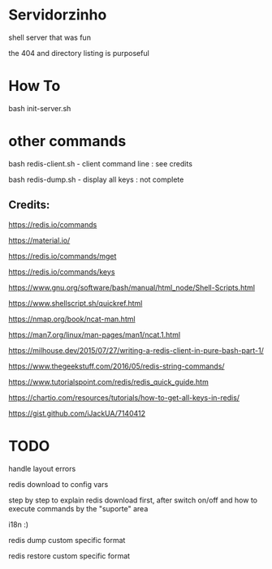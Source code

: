 # Servidorzinho

shell server that was fun

the 404 and directory listing is purposeful

# How To

bash init-server.sh

# other commands

bash redis-client.sh - client command line : see credits

bash redis-dump.sh - display all keys : not complete

## Credits:

https://redis.io/commands

https://material.io/

https://redis.io/commands/mget

https://redis.io/commands/keys

https://www.gnu.org/software/bash/manual/html_node/Shell-Scripts.html

https://www.shellscript.sh/quickref.html

https://nmap.org/book/ncat-man.html

https://man7.org/linux/man-pages/man1/ncat.1.html

https://milhouse.dev/2015/07/27/writing-a-redis-client-in-pure-bash-part-1/

https://www.thegeekstuff.com/2016/05/redis-string-commands/

https://www.tutorialspoint.com/redis/redis_quick_guide.htm

https://chartio.com/resources/tutorials/how-to-get-all-keys-in-redis/

https://gist.github.com/iJackUA/7140412

# TODO

handle layout errors

redis download to config vars

step by step to explain redis download first, after switch on/off and how to execute commands by the "suporte" area

i18n :)

redis dump custom specific format

redis restore custom specific format
